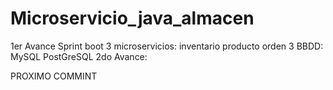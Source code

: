 # Microservicio_java_almacen

1er Avance 
  Sprint boot
  3 microservicios:
    inventario
    producto
    orden
  3 BBDD:
    MySQL
    PostGreSQL
2do Avance: 

  PROXIMO COMMINT
